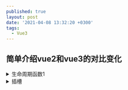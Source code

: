 ```yaml
---
published: true
layout: post
date: '2021-04-08 13:32:20 +0300'
tags:
  - Vue3
---
```

## 简单介绍vue2和vue3的对比变化


<details>
  <summary>生命周期函数1</summary>
  <div class="details-box">
    萨达撒所萨达按时萨达萨达啊
	<xmp>
    <div>is div</div>
   </xmp>
  </div>
</details>

<details>
  <summary>插槽</summary>
  <div class="details-box">
    默认插槽 v2
	<xmp>
    //父组件
    <div>装一杯牛奶</div>
    //item子组件
    <slot></slot>
   </xmp>
    
    默认插槽 v3
    原来的solt属性可以定义在任何元素上，现在v-solt只能是template元素上
	<xmp>
    //父组件
    // v-slot:default可以不加,只能定义在template上
    <template v-slot:default> 
      <div>装一杯牛奶</div>
    </template>
    //item子组件
    <slot></slot>
   </xmp>
    
   作用域插槽 v2
   <xmp>
    //父组件
    <div solt="size" slot-scope="data">
      {{data.msg}}
    </div>
    //item子组件
    <slot name="size" :msg="msg"></slot>
   </xmp>
    
   作用域插槽 v3
   <xmp>
    //父组件
    <template v-slot:default="data"> //具名写法
      <div>
        {{data.msg}}   
      </div>
    </template>
     or
    <template v-slot="data">
     <div > {{data.msg}} </div>
    </template>	
    //item子组件
    <slot name="size" :msg="msg"></slot >
   </xmp>
   当为独占默认插槽时，v-solt可以省略default不写
	注意默认插槽的缩写语法不能和具名插槽混用，因为它会导致作用域不明确下面是官方的例子
    
  </div>
</details>
